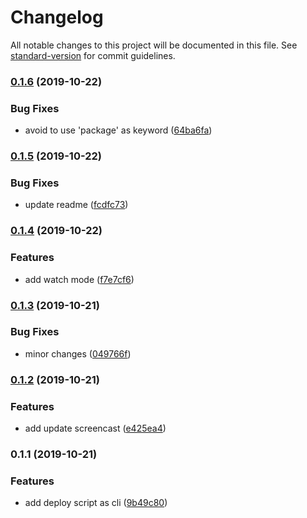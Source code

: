 # Changelog

All notable changes to this project will be documented in this file. See [standard-version](https://github.com/conventional-changelog/standard-version) for commit guidelines.

### [0.1.6](https://github.com/cesconix/storeden-deploy-cli/compare/v0.1.5...v0.1.6) (2019-10-22)


### Bug Fixes

* avoid to use 'package' as keyword ([64ba6fa](https://github.com/cesconix/storeden-deploy-cli/commit/64ba6fa2a4f6b44bfe1dbf45adf70bab88efdfb3))

### [0.1.5](https://github.com/cesconix/storeden-deploy-cli/compare/v0.1.4...v0.1.5) (2019-10-22)


### Bug Fixes

* update readme ([fcdfc73](https://github.com/cesconix/storeden-deploy-cli/commit/fcdfc73f2c74ca5b92c36f611ff184455abdb2f3))

### [0.1.4](https://github.com/cesconix/storeden-deploy-cli/compare/v0.1.3...v0.1.4) (2019-10-22)


### Features

* add watch mode ([f7e7cf6](https://github.com/cesconix/storeden-deploy-cli/commit/f7e7cf6e0f98ce40b9476575ee8e1c8aa9fe41a4))

### [0.1.3](https://github.com/cesconix/storeden-deploy-cli/compare/v0.1.2...v0.1.3) (2019-10-21)


### Bug Fixes

* minor changes ([049766f](https://github.com/cesconix/storeden-deploy-cli/commit/049766f7d756a88d8c172ffc8f44569fb621eda0))

### [0.1.2](https://github.com/cesconix/storeden-deploy-cli/compare/v0.1.1...v0.1.2) (2019-10-21)


### Features

* add update screencast ([e425ea4](https://github.com/cesconix/storeden-deploy-cli/commit/e425ea40432608aec0e38c472a3f47097703e3a2))

### 0.1.1 (2019-10-21)


### Features

* add deploy script as cli ([9b49c80](https://github.com/cesconix/storeden-deploy-cli/commit/9b49c8032c1cbd6add24251a86631bb04d1d9a00))

